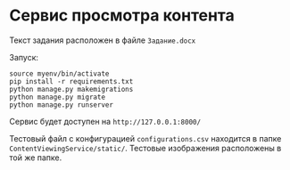 # Сервис просмотра контента
Текст задания расположен в файле `Задание.docx`

Запуск:

```shell
source myenv/bin/activate
pip install -r requirements.txt
python manage.py makemigrations
python manage.py migrate
python manage.py runserver 
```

Сервис будет доступен на `http://127.0.0.1:8000/`

Тестовый файл с конфигурацией `configurations.csv` находится в папке `ContentViewingService/static/`. Тестовые 
изображения расположены в той же папке.